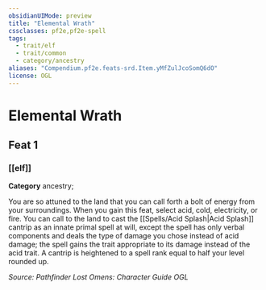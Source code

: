 ```yaml
---
obsidianUIMode: preview
title: "Elemental Wrath"
cssclasses: pf2e,pf2e-spell
tags:
  - trait/elf
  - trait/common
  - category/ancestry
aliases: "Compendium.pf2e.feats-srd.Item.yMfZulJcoSomQ6dO"
license: OGL
---
```

# Elemental Wrath
## Feat 1
### [[elf]]

**Category** ancestry; 




You are so attuned to the land that you can call forth a bolt of energy from your surroundings. When you gain this feat, select acid, cold, electricity, or fire. You can call to the land to cast the [[Spells/Acid Splash|Acid Splash]] cantrip as an innate primal spell at will, except the spell has only verbal components and deals the type of damage you chose instead of acid damage; the spell gains the trait appropriate to its damage instead of the acid trait. A cantrip is heightened to a spell rank equal to half your level rounded up.

*Source: Pathfinder Lost Omens: Character Guide*
*OGL*